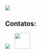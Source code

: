 ##
<img src="https://repository-images.githubusercontent.com/462900780/0a10af70-6cbf-46df-9071-0ff586a3b1d6"/>


## Contatos:
<div>
<a href = "mailto:geraldomarcizio@gmail.com"><img src="https://img.shields.io/badge/Gmail-D14836?style=for-the-badge&logo=gmail&logoColor=white" target="_blank"></a>⠀
<a href ="https://api.whatsapp.com/send?phone=5519996014747"><img src="https://cdn-icons-png.flaticon.com/512/174/174879.png" width="50"></a>
</div>
